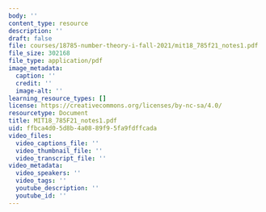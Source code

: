 ```yaml
---
body: ''
content_type: resource
description: ''
draft: false
file: courses/18785-number-theory-i-fall-2021/mit18_785f21_notes1.pdf
file_size: 302168
file_type: application/pdf
image_metadata:
  caption: ''
  credit: ''
  image-alt: ''
learning_resource_types: []
license: https://creativecommons.org/licenses/by-nc-sa/4.0/
resourcetype: Document
title: MIT18_785F21_notes1.pdf
uid: ffbca4d0-5d8b-4a08-89f9-5fa9fdffcada
video_files:
  video_captions_file: ''
  video_thumbnail_file: ''
  video_transcript_file: ''
video_metadata:
  video_speakers: ''
  video_tags: ''
  youtube_description: ''
  youtube_id: ''
---
```

